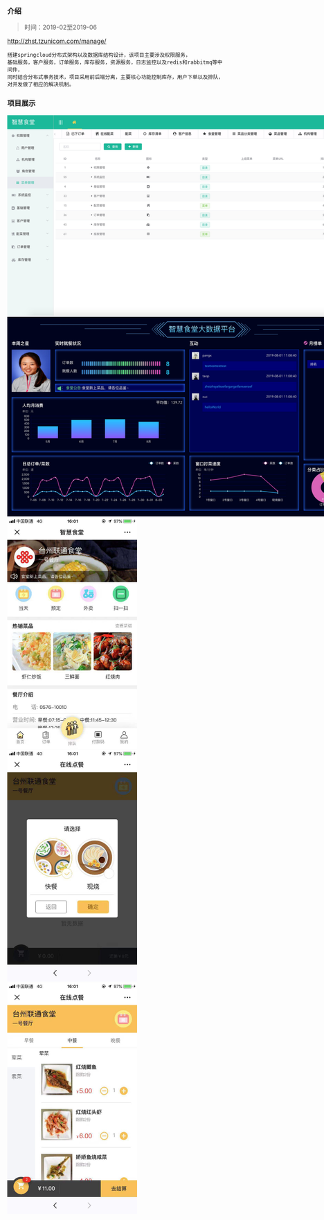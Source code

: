 ### 介绍
>时间：2019-02至2019-06

http://zhst.tzunicom.com/manage/
```
搭建springcloud分布式架构以及数据库结构设计，该项目主要涉及权限服务，  
基础服务，客户服务，订单服务，库存服务，资源服务，日志监控以及redis和rabbitmq等中间件，  
同时结合分布式事务技术，项目采用前后端分离，主要核心功能控制库存，用户下单以及排队，  
对并发做了相应的解决机制。
```

### 项目展示
<img src="https://raw.githubusercontent.com/tplovejava/static/master/wiki/project/zhst_pc_1.png" style="max-width: 900px;">
<img src="https://raw.githubusercontent.com/tplovejava/static/master/wiki/project/zhst_screen_1.png" style="max-width: 900px;">
<img src="https://raw.githubusercontent.com/tplovejava/static/master/wiki/project/zhst_app_1.png" style="max-width: 300px;">
<img src="https://raw.githubusercontent.com/tplovejava/static/master/wiki/project/zhst_app_2.png" style="max-width: 300px;">
<img src="https://raw.githubusercontent.com/tplovejava/static/master/wiki/project/zhst_app_3.png" style="max-width: 300px;">


